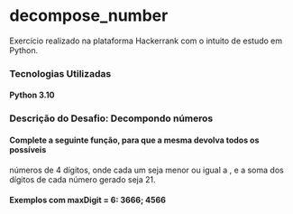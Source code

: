 # decompose_number
Exercício realizado na plataforma Hackerrank com o intuito de estudo em Python.

### Tecnologias Utilizadas
#### Python 3.10

### Descrição do Desafio: Decompondo números

#### Complete a seguinte função, para que a mesma devolva todos os possíveis
números de 4 dígitos, onde cada um seja menor ou igual a <maxDigit>, e a
soma dos dígitos de cada número gerado seja 21.

#### Exemplos com maxDigit = 6: 3666; 4566
